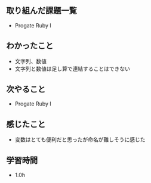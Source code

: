 ## 取り組んだ課題一覧
- Progate Ruby I

## わかったこと
- 文字列、数値
- 文字列と数値は足し算で連結することはできない

## 次やること
- Progate Ruby I

## 感じたこと
- 変数はとても便利だと思ったが命名が難しそうに感じた

## 学習時間
- 1.0h
